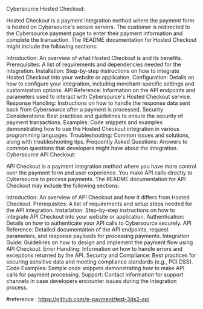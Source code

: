 Cybersource Hosted Checkout:

Hosted Checkout is a payment integration method where the payment form is hosted on Cybersource's secure servers. The customer is redirected to the Cybersource payment page to enter their payment information and complete the transaction. The README documentation for Hosted Checkout might include the following sections:

Introduction: An overview of what Hosted Checkout is and its benefits.
Prerequisites: A list of requirements and dependencies needed for the integration.
Installation: Step-by-step instructions on how to integrate Hosted Checkout into your website or application.
Configuration: Details on how to configure your integration, including merchant-specific settings and customization options.
API Reference: Information on the API endpoints and parameters used to interact with Cybersource's Hosted Checkout service.
Response Handling: Instructions on how to handle the response data sent back from Cybersource after a payment is processed.
Security Considerations: Best practices and guidelines to ensure the security of payment transactions.
Examples: Code snippets and examples demonstrating how to use the Hosted Checkout integration in various programming languages.
Troubleshooting: Common issues and solutions, along with troubleshooting tips.
Frequently Asked Questions: Answers to common questions that developers might have about the integration.
Cybersource API Checkout:

API Checkout is a payment integration method where you have more control over the payment form and user experience. You make API calls directly to Cybersource to process payments. The README documentation for API Checkout may include the following sections:

Introduction: An overview of API Checkout and how it differs from Hosted Checkout.
Prerequisites: A list of requirements and setup steps needed for the API integration.
Installation: Step-by-step instructions on how to integrate API Checkout into your website or application.
Authentication: Details on how to authenticate your API calls to Cybersource securely.
API Reference: Detailed documentation of the API endpoints, request parameters, and response payloads for processing payments.
Integration Guide: Guidelines on how to design and implement the payment flow using API Checkout.
Error Handling: Information on how to handle errors and exceptions returned by the API.
Security and Compliance: Best practices for securing sensitive data and meeting compliance standards (e.g., PCI DSS).
Code Examples: Sample code snippets demonstrating how to make API calls for payment processing.
Support: Contact information for support channels in case developers encounter issues during the integration process.

#reference : https://github.com/e-payment/test-3ds2-api